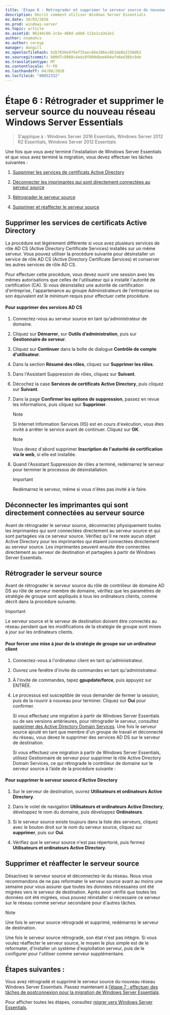 ```yaml
---
title: 'Étape 6 : Rétrograder et supprimer le serveur source du nouveau réseau Windows Server Essentials'
description: Décrit comment utiliser Windows Server Essentials
ms.date: 10/03/2016
ms.prod: windows-server
ms.topic: article
ms.assetid: 86244c66-2c5e-488d-adb8-112e1ca3e2e1
author: nnamuhcs
ms.author: coreyp
manager: dongill
ms.openlocfilehash: b1b7836e976ef35aec66e206ec8b1de0e2150d62
ms.sourcegitcommit: b00d7c8968c4adc8f699dbee694afe6ed36bc9de
ms.translationtype: MT
ms.contentlocale: fr-FR
ms.lasthandoff: 04/08/2020
ms.locfileid: "80852332"
---
```

# <a name="step-6-demote-and-remove-the-source-server-from-the-new-windows-server-essentials-network"></a>Étape 6 : Rétrograder et supprimer le serveur source du nouveau réseau Windows Server Essentials

>S’applique à : Windows Server 2016 Essentials, Windows Server 2012 R2 Essentials, Windows Server 2012 Essentials

Une fois que vous avez terminé l’installation de Windows Server Essentials et que vous avez terminé la migration, vous devez effectuer les tâches suivantes :  
  
1.  [Supprimer les services de certificats Active Directory](Step-6--Demote-and-remove-the-Source-Server-from-the-new-Windows-Server-Essentials-network.md#BKMK_ADCS)  
  
2.  [Déconnecter les imprimantes qui sont directement connectées au serveur source](Step-6--Demote-and-remove-the-Source-Server-from-the-new-Windows-Server-Essentials-network.md#BKMK_PhysicallyDisconnect)  
  
3.  [Rétrograder le serveur source](Step-6--Demote-and-remove-the-Source-Server-from-the-new-Windows-Server-Essentials-network.md#BKMK_DemoteTheSourceServer)  
  
4.  [Supprimer et réaffecter le serveur source](Step-6--Demote-and-remove-the-Source-Server-from-the-new-Windows-Server-Essentials-network.md#BKMK_RemoveTheSourceServer)  
  
##  <a name="remove-active-directory-certificate-services"></a><a name="BKMK_ADCS"></a>Supprimer les services de certificats Active Directory  
 La procédure est légèrement différente si vous avez plusieurs services de rôle AD CS (Active Directory Certificate Services) installés sur un même serveur. Vous pouvez utiliser la procédure suivante pour désinstaller un service de rôle AD CS (Active Directory Certificate Services) et conserver les autres services de rôle AD CS.  
  
 Pour effectuer cette procédure, vous devez ouvrir une session avec les mêmes autorisations que celles de l'utilisateur qui a installé l'autorité de certification (CA). Si vous désinstallez une autorité de certification d'entreprise, l'appartenance au groupe Administrateurs de l'entreprise ou son équivalent est le minimum requis pour effectuer cette procédure.  
  
#### <a name="to-remove-ad-cs"></a>Pour supprimer des services AD CS  
  
1.  Connectez-vous au serveur source en tant qu'administrateur de domaine.  
  
2.  Cliquez sur **Démarrer**, sur **Outils d’administration**, puis sur **Gestionnaire de serveur**.  
  
3.  Cliquez sur **Continuer** dans la boîte de dialogue **Contrôle de compte d'utilisateur**.  
  
4.  Dans la section **Résumé des rôles**, cliquez sur **Supprimer les rôles**.  
  
5.  Dans l'Assistant Suppression de rôles, cliquez sur **Suivant**.  
  
6.  Décochez la case **Services de certificats Active Directory**, puis cliquez sur **Suivant**.  
  
7.  Dans la page **Confirmer les options de suppression**, passez en revue les informations, puis cliquez sur **Supprimer**.  
  
    > [!NOTE]
    >  Si Internet Information Services (IIS) est en cours d'exécution, vous êtes invité à arrêter le service avant de continuer. Cliquez sur **OK**.  
  
    > [!NOTE]
    >  Vous devez d'abord supprimer **Inscription de l'autorité de certification via le web**, si elle est installée.  
  
8.  Quand l'Assistant Suppression de rôles a terminé, redémarrez le serveur pour terminer le processus de désinstallation.  
  
    > [!IMPORTANT]
    >  Redémarrez le serveur, même si vous n'êtes pas invité à le faire.  
  
##  <a name="disconnect-printers-that-are-directly-connected-to-the-source-server"></a><a name="BKMK_PhysicallyDisconnect"></a>Déconnecter les imprimantes qui sont directement connectées au serveur source  
 Avant de rétrograder le serveur source, déconnectez physiquement toutes les imprimantes qui sont connectées directement au serveur source et qui sont partagées via ce serveur source. Vérifiez qu'il ne reste aucun objet Active Directory pour les imprimantes qui étaient connectées directement au serveur source. Les imprimantes peuvent ensuite être connectées directement au serveur de destination et partagées à partir de Windows Server Essentials.  
  
##  <a name="demote-the-source-server"></a><a name="BKMK_DemoteTheSourceServer"></a>Rétrograder le serveur source  
 Avant de rétrograder le serveur source du rôle de contrôleur de domaine AD DS au rôle de serveur membre de domaine, vérifiez que les paramètres de stratégie de groupe sont appliqués à tous les ordinateurs clients, comme décrit dans la procédure suivante.  
  
> [!IMPORTANT]
>  Le serveur source et le serveur de destination doivent être connectés au réseau pendant que les modifications de la stratégie de groupe sont mises à jour sur les ordinateurs clients.  
  
#### <a name="to-force-a-group-policy-update-on-a-client-computer"></a>Pour forcer une mise à jour de la stratégie de groupe sur un ordinateur client  
  
1. Connectez-vous à l'ordinateur client en tant qu'administrateur.  
  
2. Ouvrez une fenêtre d'invite de commandes en tant qu'administrateur.  
  
3. À l'invite de commandes, tapez **gpupdate/force**, puis appuyez sur ENTRÉE.  
  
4. Le processus est susceptible de vous demander de fermer la session, puis de la rouvrir à nouveau pour terminer. Cliquez sur **Oui** pour confirmer.  
  
   Si vous effectuez une migration à partir de Windows Server Essentials ou de ses versions antérieures, pour rétrograder le serveur, consultez [supprimer des Active Directory Domain Services](https://technet.microsoft.com/library/hh472163.aspx). Une fois le serveur source ajouté en tant que membre d'un groupe de travail et déconnecté du réseau, vous devez le supprimer des services AD DS sur le serveur de destination.  
  
   Si vous effectuez une migration à partir de Windows Server Essentials, utilisez Gestionnaire de serveur pour supprimer le rôle Active Directory Domain Services, ce qui rétrograde le contrôleur de domaine sur le serveur source à l’aide de la procédure suivante :  
  
#### <a name="to-remove-the-source-server-from-active-directory"></a>Pour supprimer le serveur source d'Active Directory  
  
1.  Sur le serveur de destination, ouvrez **Utilisateurs et ordinateurs Active Directory**.  
  
2.  Dans le volet de navigation **Utilisateurs et ordinateurs Active Directory**, développez le nom du domaine, puis développez **Ordinateurs**.  
  
3.  Si le serveur source existe toujours dans la liste des serveurs, cliquez avec le bouton droit sur le nom du serveur source, cliquez sur **supprimer**, puis sur **Oui**.  
  
4.  Vérifiez que le serveur source n'est pas répertorié, puis fermez **Utilisateurs et ordinateurs Active Directory**.  
  
##  <a name="remove-and-repurpose-the-source-server"></a><a name="BKMK_RemoveTheSourceServer"></a>Supprimer et réaffecter le serveur source  
 Désactivez le serveur source et déconnectez-le du réseau. Nous vous recommandons de ne pas reformater le serveur source avant au moins une semaine pour vous assurer que toutes les données nécessaires ont été migrées vers le serveur de destination. Après avoir vérifié que toutes les données ont été migrées, vous pouvez réinstaller si nécessaire ce serveur sur le réseau comme serveur secondaire pour d'autres tâches.  
  
> [!NOTE]
>  Une fois le serveur source rétrogradé et supprimé, redémarrez le serveur de destination.  
  
 Une fois le serveur source rétrogradé, son état n'est pas intègre. Si vous voulez réaffecter le serveur source, le moyen le plus simple est de le reformater, d'installer un système d'exploitation serveur, puis de le configurer pour l'utiliser comme serveur supplémentaire.  
  
## <a name="next-steps"></a>Étapes suivantes :  
 Vous avez rétrogradé et supprimé le serveur source du nouveau réseau Windows Server Essentials. Passez maintenant à [l’étape 7 : effectuer des tâches de postconnexion pour la migration de Windows Server Essentials](Step-7--Perform-post-migration-tasks-for-the-Windows-Server-Essentials-migration.md).  
  

Pour afficher toutes les étapes, consultez [migrer vers Windows Server Essentials](Migrate-from-Previous-Versions-to-Windows-Server-Essentials-or-Windows-Server-Essentials-Experience.md).

